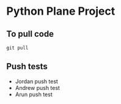 # Python Plane Project

## To pull code
`git pull`

## Push tests
- Jordan push test
- Andrew push test
- Arun push test 